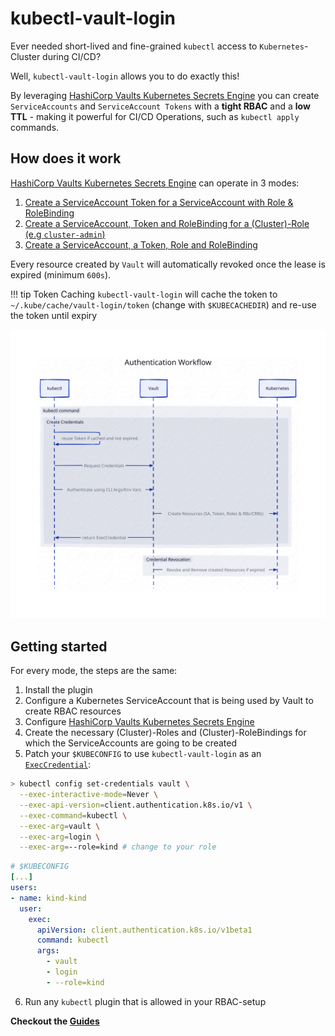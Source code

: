 # kubectl-vault-login
Ever needed short-lived and fine-grained `kubectl` access to `Kubernetes`-Cluster during CI/CD?

Well, `kubectl-vault-login` allows you to do exactly this!

By leveraging [HashiCorp Vaults Kubernetes Secrets Engine](https://developer.hashicorp.com/vault/docs/secrets/kubernetes) you can create `ServiceAccounts` and `ServiceAccount Tokens` with a **tight RBAC** and a **low TTL** - making it powerful for CI/CD Operations, such as `kubectl apply` commands.

## How does it work
[HashiCorp Vaults Kubernetes Secrets Engine](https://developer.hashicorp.com/vault/docs/secrets/kubernetes) can operate in 3 modes:

1. [Create a ServiceAccount Token for a ServiceAccount with Role & RoleBinding](./mode-01.md)
2. [Create a ServiceAccount, Token and RoleBinding for a (Cluster)-Role (e.g `cluster-admin`)](./mode-02.md)
3. [Create a ServiceAccount, a Token, Role and RoleBinding](./mode-03.md)

Every resource created by `Vault` will automatically revoked once the lease is expired (minimum `600s`).

!!! tip Token Caching
    `kubectl-vault-login` will cache the token to `~/.kube/cache/vault-login/token` (change with `$KUBECACHEDIR`) and re-use the token until expiry

![img](./assets/workflow.svg)

## Getting started
For every mode, the steps are the same:

1. Install the plugin
2. Configure a Kubernetes ServiceAccount that is being used by Vault to create RBAC resources
3. Configure [HashiCorp Vaults Kubernetes Secrets Engine](https://developer.hashicorp.com/vault/docs/secrets/kubernetes)
4. Create the necessary (Cluster)-Roles and (Cluster)-RoleBindings for which the ServiceAccounts are going to be created
5. Patch your `$KUBECONFIG` to use `kubectl-vault-login` as an [`ExecCredential`](https://kubernetes.io/docs/reference/config-api/client-authentication.v1beta1/):

```bash
> kubectl config set-credentials vault \
  --exec-interactive-mode=Never \
  --exec-api-version=client.authentication.k8s.io/v1 \
  --exec-command=kubectl \
  --exec-arg=vault \
  --exec-arg=login \
  --exec-arg=--role=kind # change to your role
```

```yaml
# $KUBECONFIG
[...]
users:
- name: kind-kind
  user:
    exec:
      apiVersion: client.authentication.k8s.io/v1beta1
      command: kubectl
      args:
        - vault
        - login
        - --role=kind
```
6. Run any `kubectl` plugin that is allowed in your RBAC-setup

**Checkout the [Guides](./mode-01.md)**
